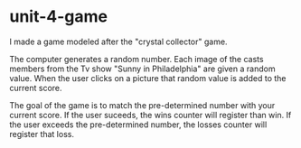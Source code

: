 # unit-4-game
I made a game modeled after the "crystal collector" game. 

The computer generates a random number. Each image of the casts members from the Tv show "Sunny in Philadelphia" are
given a random value. When the user clicks on a picture that random value is added to the current score. 

The goal of the game is to match the pre-determined number with your current score. If the user suceeds, the wins counter
will register than win. If the user exceeds the pre-determined number, the losses counter will register that loss.


